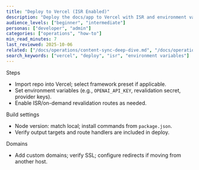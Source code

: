 ```yaml
---
title: "Deploy to Vercel (ISR Enabled)"
description: "Deploy the docs/app to Vercel with ISR and environment variables configured."
audience_levels: ["beginner", "intermediate"]
personas: ["developer", "admin"]
categories: ["operations", "how-to"]
min_read_minutes: 7
last_reviewed: 2025-10-06
related: ["/docs/operations/content-sync-deep-dive.md", "/docs/operations/performance-principles.md"]
search_keywords: ["vercel", "deploy", "isr", "environment variables"]
---
```


Steps

- Import repo into Vercel; select framework preset if applicable.
- Set environment variables (e.g., `OPENAI_API_KEY`, revalidation secret, provider keys).
- Enable ISR/on-demand revalidation routes as needed.

Build settings

- Node version: match local; install commands from `package.json`.
- Verify output targets and route handlers are included in deploy.

Domains

- Add custom domains; verify SSL; configure redirects if moving from another host.

